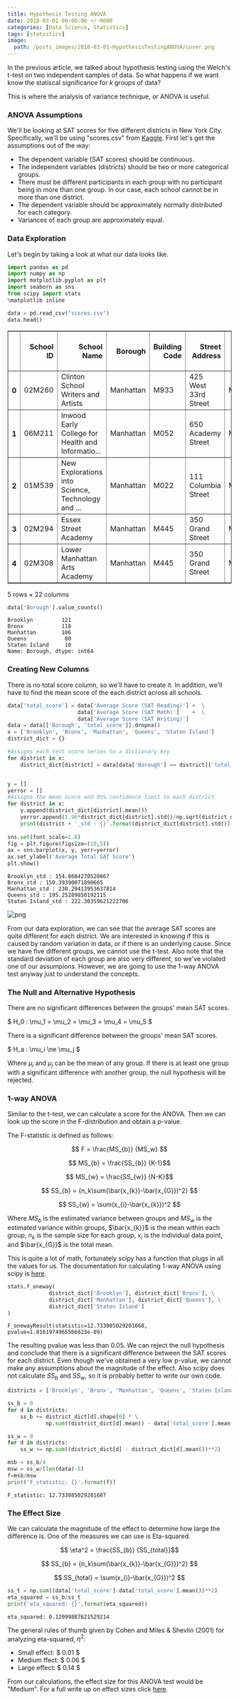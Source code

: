 ```yaml
---
title: Hypothesis Testing ANOVA
date: 2018-03-01 00:00:00 +/-0000
categories: [Data Science, Statistics]
tags: [statistics]
image:
  path: /posts_images/2018-03-01-HypothesisTestingANOVA/cover.png
---
```


In the previous article, we talked about hypothesis testing using the Welch's t-test on two independent samples of data. So what happens if we want know the statiscal significance for $k$ groups of data?

This is where the analysis of variance technique, or ANOVA is useful.

### ANOVA Assumptions

We'll be looking at SAT scores for five different districts in New York City. Specifically, we'll be using "scores.csv" from [Kaggle](https://www.kaggle.com/nycopendata/high-schools). First let's get the assumptions out of the way:

+ The dependent variable (SAT scores) should be continuous. 
+ The independent variables (districts) should be two or more categorical groups.
+ There must be different participants in each group with no participant being in more than one group. In our case, each school cannot be in more than one district.
+ The dependent variable should be approximately normally distributed for each category.
+ Variances of each group are approximately equal.



### Data Exploration

Let's begin by taking a look at what our data looks like.


```python
import pandas as pd 
import numpy as np
import matplotlib.pyplot as plt
import seaborn as sns
from scipy import stats
%matplotlib inline

data = pd.read_csv("scores.csv")
data.head()
```




<div>
<style scoped>
    .dataframe tbody tr th:only-of-type {
        vertical-align: middle;
    }

    .dataframe tbody tr th {
        vertical-align: top;
    }

    .dataframe thead th {
        text-align: right;
    }
</style>
<table border="1" class="dataframe">
  <thead>
    <tr style="text-align: right;">
      <th></th>
      <th>School ID</th>
      <th>School Name</th>
      <th>Borough</th>
      <th>Building Code</th>
      <th>Street Address</th>
      <th>City</th>
      <th>State</th>
      <th>Zip Code</th>
      <th>Latitude</th>
      <th>Longitude</th>
      <th>...</th>
      <th>End Time</th>
      <th>Student Enrollment</th>
      <th>Percent White</th>
      <th>Percent Black</th>
      <th>Percent Hispanic</th>
      <th>Percent Asian</th>
      <th>Average Score (SAT Math)</th>
      <th>Average Score (SAT Reading)</th>
      <th>Average Score (SAT Writing)</th>
      <th>Percent Tested</th>
    </tr>
  </thead>
  <tbody>
    <tr>
      <th>0</th>
      <td>02M260</td>
      <td>Clinton School Writers and Artists</td>
      <td>Manhattan</td>
      <td>M933</td>
      <td>425 West 33rd Street</td>
      <td>Manhattan</td>
      <td>NY</td>
      <td>10001</td>
      <td>40.75321</td>
      <td>-73.99786</td>
      <td>...</td>
      <td>NaN</td>
      <td>NaN</td>
      <td>NaN</td>
      <td>NaN</td>
      <td>NaN</td>
      <td>NaN</td>
      <td>NaN</td>
      <td>NaN</td>
      <td>NaN</td>
      <td>NaN</td>
    </tr>
    <tr>
      <th>1</th>
      <td>06M211</td>
      <td>Inwood Early College for Health and Informatio...</td>
      <td>Manhattan</td>
      <td>M052</td>
      <td>650 Academy Street</td>
      <td>Manhattan</td>
      <td>NY</td>
      <td>10002</td>
      <td>40.86605</td>
      <td>-73.92486</td>
      <td>...</td>
      <td>3:00 PM</td>
      <td>87.0</td>
      <td>3.4%</td>
      <td>21.8%</td>
      <td>67.8%</td>
      <td>4.6%</td>
      <td>NaN</td>
      <td>NaN</td>
      <td>NaN</td>
      <td>NaN</td>
    </tr>
    <tr>
      <th>2</th>
      <td>01M539</td>
      <td>New Explorations into Science, Technology and ...</td>
      <td>Manhattan</td>
      <td>M022</td>
      <td>111 Columbia Street</td>
      <td>Manhattan</td>
      <td>NY</td>
      <td>10002</td>
      <td>40.71873</td>
      <td>-73.97943</td>
      <td>...</td>
      <td>4:00 PM</td>
      <td>1735.0</td>
      <td>28.6%</td>
      <td>13.3%</td>
      <td>18.0%</td>
      <td>38.5%</td>
      <td>657.0</td>
      <td>601.0</td>
      <td>601.0</td>
      <td>91.0%</td>
    </tr>
    <tr>
      <th>3</th>
      <td>02M294</td>
      <td>Essex Street Academy</td>
      <td>Manhattan</td>
      <td>M445</td>
      <td>350 Grand Street</td>
      <td>Manhattan</td>
      <td>NY</td>
      <td>10002</td>
      <td>40.71687</td>
      <td>-73.98953</td>
      <td>...</td>
      <td>2:45 PM</td>
      <td>358.0</td>
      <td>11.7%</td>
      <td>38.5%</td>
      <td>41.3%</td>
      <td>5.9%</td>
      <td>395.0</td>
      <td>411.0</td>
      <td>387.0</td>
      <td>78.9%</td>
    </tr>
    <tr>
      <th>4</th>
      <td>02M308</td>
      <td>Lower Manhattan Arts Academy</td>
      <td>Manhattan</td>
      <td>M445</td>
      <td>350 Grand Street</td>
      <td>Manhattan</td>
      <td>NY</td>
      <td>10002</td>
      <td>40.71687</td>
      <td>-73.98953</td>
      <td>...</td>
      <td>3:00 PM</td>
      <td>383.0</td>
      <td>3.1%</td>
      <td>28.2%</td>
      <td>56.9%</td>
      <td>8.6%</td>
      <td>418.0</td>
      <td>428.0</td>
      <td>415.0</td>
      <td>65.1%</td>
    </tr>
  </tbody>
</table>
<p>5 rows × 22 columns</p>
</div>




```python
data['Borough'].value_counts()
```




    Brooklyn         121
    Bronx            118
    Manhattan        106
    Queens            80
    Staten Island     10
    Name: Borough, dtype: int64



### Creating New Columns

There is no total score column, so we'll have to create it. In addition, we'll have to find the mean score of the each district across all schools.


```python
data['total_score'] = data['Average Score (SAT Reading)'] +  \
                      data['Average Score (SAT Math)']    +  \
                      data['Average Score (SAT Writing)']
data = data[['Borough', 'total_score']].dropna()        
x = ['Brooklyn', 'Bronx', 'Manhattan', 'Queens', 'Staten Island']
district_dict = {}

#Assigns each test score series to a dictionary key
for district in x:
    district_dict[district] = data[data['Borough'] == district]['total_score']


y = []
yerror = []
#Assigns the mean score and 95% confidence limit to each district
for district in x:
    y.append(district_dict[district].mean())
    yerror.append(1.96*district_dict[district].std()/np.sqrt(district_dict[district].shape[0]))    
    print(district + '_std : {}'.format(district_dict[district].std()))
    
sns.set(font_scale=1.8)
fig = plt.figure(figsize=(10,5))
ax = sns.barplot(x, y, yerr=yerror)
ax.set_ylabel('Average Total SAT Score')
plt.show()
```

    Brooklyn_std : 154.8684270520867
    Bronx_std : 150.39390071890665
    Manhattan_std : 230.29413953637814
    Queens_std : 195.25289850192115
    Staten Island_std : 222.30359621222706
    


    
![png](/posts_images/2018-03-01-HypothesisTestingANOVA/output_6_1.png)
    


From our data exploration, we can see that the average SAT scores are quite different for each district. We are interested in knowing if this is caused by random variation in data, or if there is an underlying cause. Since we have five different groups, we cannot use the t-test. Also note that the standard deviation of each group are also very different, so we've violated one of our assumpions. However, we are going to use the 1-way ANOVA test anyway just to understand the concepts.

### The Null and Alternative Hypothesis

There are no significant differences between the groups' mean SAT scores.

$ H_0 : \mu_1 = \mu_2 = \mu_3 = \mu_4 = \mu_5 $

There is a significant difference between the groups' mean SAT scores.

$ H_a : \mu_i \ne \mu_j $

Where  $\mu_i$ and $\mu_j$ can be the mean of any group. If there is at least one group with a significant difference with another group, the null hypothesis will be rejected.

### 1-way ANOVA

Similar to the t-test, we can calculate a score for the ANOVA. Then we can look up the score in the F-distribution and obtain a p-value.

The F-statistic is defined as follows:

$$ F = \frac{MS_{b}} {MS_w} $$

$$ MS_{b} = \frac{SS_{b}} {K-1}$$

$$ MS_{w} = \frac{SS_{w}} {N-K}$$

$$ SS_{b} = {n_k\sum(\bar{x_{k}}-\bar{x_{G}})^2} $$

$$ SS_{w} = \sum(x_{i}-\bar{x_{k}})^2 $$

Where $MS_{b}$ is the estimated variance between groups and $MS_{w}$ is the estimated variance within groups, $\bar{x_{k}}$ is the mean within each group, $n_k$ is the sample size for each group, ${x_i}$ is the individual data point, and $\bar{x_{G}}$ is the total mean. 

This is quite a lot of math, fortunately scipy has a function that plugs in all the values for us. The documentation for calculating 1-way ANOVA using scipy is [here](https://docs.scipy.org/doc/scipy/reference/generated/scipy.stats.f_oneway.html). 


```python
stats.f_oneway(
             district_dict['Brooklyn'], district_dict['Bronx'], \
             district_dict['Manhattan'], district_dict['Queens'], \
             district_dict['Staten Island']
)
```




    F_onewayResult(statistic=12.733085029201668, pvalue=1.0161974965566023e-09)



The resulting pvalue was less than 0.05. We can reject the null hypothesis and conclude that there is a significant difference between the SAT scores for each district. Even though we've obtained a very low p-value, we cannot make any assumptions about the magnitude of the effect. Also scipy does not calculate $SS_b$ and $SS_w$, so it is probably better to write our own code.


```python
districts = ['Brooklyn', 'Bronx', 'Manhattan', 'Queens', 'Staten Island']

ss_b = 0
for d in districts:
    ss_b += district_dict[d].shape[0] * \
            np.sum((district_dict[d].mean() - data['total_score'].mean())**2)

ss_w = 0
for d in districts:
    ss_w += np.sum((district_dict[d] - district_dict[d].mean())**2)

msb = ss_b/4
msw = ss_w/(len(data)-5)
f=msb/msw
print('F_statistic: {}'.format(f))
```

    F_statistic: 12.733085029201687
    

### The Effect Size

We can calculate the magnitude of the effect to determine how large the difference is. One of the measures we can use is Eta-squared.


$$ \eta^2 = \frac{SS_{b}} {SS_{total}}$$

$$ SS_{b} = {n_k\sum(\bar{x_{k}}-\bar{x_{G}})^2} $$

$$ SS_{total} = \sum(x_{i}-\bar{x_{G}})^2 $$


```python
ss_t = np.sum((data['total_score']-data['total_score'].mean())**2)        
eta_squared = ss_b/ss_t
print('eta_squared: {}'.format(eta_squared))
```

    eta_squared: 0.12099887621529214
    

The general rules of thumb given by Cohen and Miles & Shevlin (2001) for analyzing eta-squared, $\eta^2$:

+ Small effect: $ 0.01 $
+ Medium ffect: $ 0.06 $
+ Large effect: $ 0.14 $

From our calculations, the effect size for this ANOVA test would be "Medium". For a full write up on effect sizes click [here](https://imaging.mrc-cbu.cam.ac.uk/statswiki/FAQ/effectSize).
